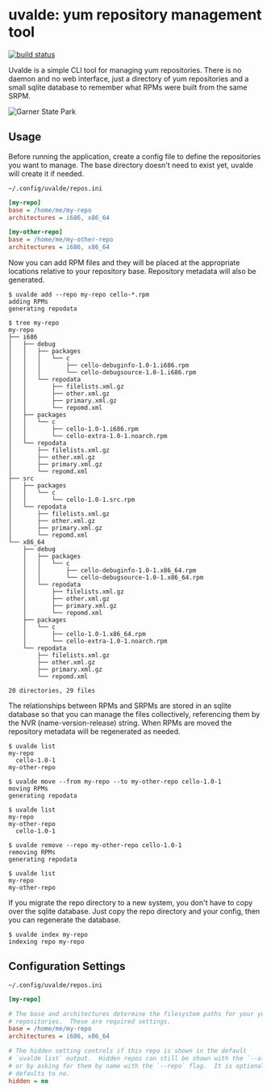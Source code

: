 # uvalde: yum repository management tool

[![build status](https://api.cirrus-ci.com/github/carlwgeorge/uvalde.svg)](https://cirrus-ci.com/github/carlwgeorge/uvalde/master)

Uvalde is a simple CLI tool for managing yum repositories.  There is no daemon
and no web interface, just a directory of yum repositories and a small sqlite
database to remember what RPMs were built from the same SRPM.

![Garner State Park](https://tpwd.texas.gov/state-parks/garner/gallery/GARNER-SP_HDR_3941.jpg)

## Usage

Before running the application, create a config file to define the repositories
you want to manage.  The base directory doesn't need to exist yet, uvalde will
create it if needed.

`~/.config/uvalde/repos.ini`
```ini
[my-repo]
base = /home/me/my-repo
architectures = i686, x86_64

[my-other-repo]
base = /home/me/my-other-repo
architectures = i686, x86_64
```

Now you can add RPM files and they will be placed at the appropriate locations
relative to your repository base.  Repository metadata will also be generated.

```
$ uvalde add --repo my-repo cello-*.rpm
adding RPMs
generating repodata
```
```
$ tree my-repo
my-repo
├── i686
│   ├── debug
│   │   ├── packages
│   │   │   └── c
│   │   │       ├── cello-debuginfo-1.0-1.i686.rpm
│   │   │       └── cello-debugsource-1.0-1.i686.rpm
│   │   └── repodata
│   │       ├── filelists.xml.gz
│   │       ├── other.xml.gz
│   │       ├── primary.xml.gz
│   │       └── repomd.xml
│   ├── packages
│   │   └── c
│   │       ├── cello-1.0-1.i686.rpm
│   │       └── cello-extra-1.0-1.noarch.rpm
│   └── repodata
│       ├── filelists.xml.gz
│       ├── other.xml.gz
│       ├── primary.xml.gz
│       └── repomd.xml
├── src
│   ├── packages
│   │   └── c
│   │       └── cello-1.0-1.src.rpm
│   └── repodata
│       ├── filelists.xml.gz
│       ├── other.xml.gz
│       ├── primary.xml.gz
│       └── repomd.xml
└── x86_64
    ├── debug
    │   ├── packages
    │   │   └── c
    │   │       ├── cello-debuginfo-1.0-1.x86_64.rpm
    │   │       └── cello-debugsource-1.0-1.x86_64.rpm
    │   └── repodata
    │       ├── filelists.xml.gz
    │       ├── other.xml.gz
    │       ├── primary.xml.gz
    │       └── repomd.xml
    ├── packages
    │   └── c
    │       ├── cello-1.0-1.x86_64.rpm
    │       └── cello-extra-1.0-1.noarch.rpm
    └── repodata
        ├── filelists.xml.gz
        ├── other.xml.gz
        ├── primary.xml.gz
        └── repomd.xml

20 directories, 29 files
```

The relationships between RPMs and SRPMs are stored in an sqlite database so
that you can manage the files collectively, referencing them by the NVR
(name-version-release) string.  When RPMs are moved the repository metadata
will be regenerated as needed.

```
$ uvalde list
my-repo
  cello-1.0-1
my-other-repo
```
```
$ uvalde move --from my-repo --to my-other-repo cello-1.0-1
moving RPMs
generating repodata
```
```
$ uvalde list
my-repo
my-other-repo
  cello-1.0-1
```
```
$ uvalde remove --repo my-other-repo cello-1.0-1
removing RPMs
generating repodata
```
```
$ uvalde list
my-repo
my-other-repo
```

If you migrate the repo directory to a new system, you don't have to copy over
the sqlite database.  Just copy the repo directory and your config, then you
can regenerate the database.

```
$ uvalde index my-repo
indexing repo my-repo
```

## Configuration Settings

`~/.config/uvalde/repos.ini`
```ini
[my-repo]

# The base and architectures determine the filesystem paths for your yum
# repositories.  These are required settings.
base = /home/me/my-repo
architectures = i686, x86_64

# The hidden setting controls if this repo is shown in the default
# `uvalde list` output.  Hidden repos can still be shown with the `--all` flag,
# or by asking for them by name with the `--repo` flag.  It is optional, and
# defaults to no.
hidden = no
```

